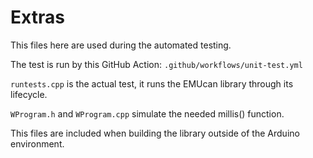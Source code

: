 # Extras

This files here are used during the automated testing.

The test is run by this GitHub Action: `.github/workflows/unit-test.yml`

`runtests.cpp` is the actual test, it runs the EMUcan library through its lifecycle.

`WProgram.h` and `WProgram.cpp` simulate the needed millis() function.

This files are included when building the library outside of the Arduino environment.
